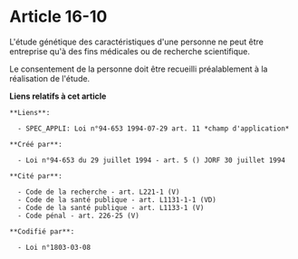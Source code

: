 # Article 16-10

L'étude génétique des caractéristiques d'une personne ne peut être entreprise qu'à des fins médicales ou de recherche
scientifique.

Le consentement de la personne doit être recueilli préalablement à la réalisation de l'étude.

**Liens relatifs à cet article**

	**Liens**:

	  - SPEC_APPLI: Loi n°94-653 1994-07-29 art. 11 *champ d'application*

	**Créé par**:

	  - Loi n°94-653 du 29 juillet 1994 - art. 5 () JORF 30 juillet 1994

	**Cité par**:

	  - Code de la recherche - art. L221-1 (V)
	  - Code de la santé publique - art. L1131-1-1 (VD)
	  - Code de la santé publique - art. L1133-1 (V)
	  - Code pénal - art. 226-25 (V)

	**Codifié par**:

	  - Loi n°1803-03-08
